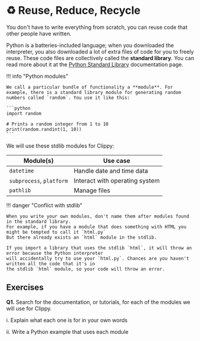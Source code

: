 # ♻️ Reuse, Reduce, Recycle

You don't have to write everything from scratch, you can reuse code that other people have written.

Python is a batteries-included language; when you downloaded the interpreter, you also downloaded a lot of extra files of code for you to freely reuse. These code files are collectively called the **standard library**. You can read more about it at the [Python Standard Library](https://docs.python.org/3/library/) documentation page.

!!! info "Python modules"

    We call a particular bundle of functionality a **module**. For example, there is a standard library module for generating random numbers called `random`. You use it like this:

    ```python
    import random

    # Prints a random integer from 1 to 10
    print(random.randint(1, 10))
    ``` 

We will use these stdlib modules for Clippy:

| Module(s) | Use case |
| --- | --- |
| `datetime` | Handle date and time data |
| `subprocess`, `platform` | Interact with operating system |
| `pathlib` | Manage files |

!!! danger "Conflict with stdlib"

    When you write your own modules, don't name them after modules found in the standard library.
    For example, if you have a module that does something with HTML you might be tempted to call it `html.py`
    But there already exists an `html` module in the stdlib.

    If you import a library that uses the stdlib `html`, it will throw an error because the Python interpreter
    will accidentally try to use your `html.py`. Chances are you haven't written all the code that it's in
    the stdlib `html` module, so your code will throw an error.

## Exercises

**Q1.** Search for the documentation, or tutorials, for each of the modules we will use for Clippy.

i. Explain what each one is for in your own words

ii. Write a Python example that uses each module
